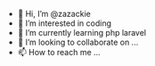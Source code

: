 - 👋 Hi, I’m @zazackie
- 👀 I’m interested in coding
- 🌱 I’m currently learning php laravel
- 💞️ I’m looking to collaborate on ...
- 📫 How to reach me ...

<!---
zazackie/zazackie is a ✨ special ✨ repository because its `README.md` (this file) appears on your GitHub profile.
You can click the Preview link to take a look at your changes.
--->
